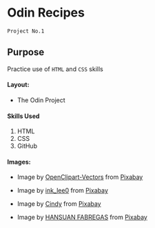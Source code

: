 # Odin Recipes
`Project No.1`

## Purpose
Practice use of `HTML` and `CSS` skills

#### Layout:
* The Odin Project

#### Skills Used
1. HTML
2. CSS
3. GitHub

#### Images: 

* Image by <a href="https://pixabay.com/users/openclipart-vectors-30363/?utm_source=link-attribution&amp;utm_medium=referral&amp;utm_campaign=image&amp;utm_content=1299636">OpenClipart-Vectors</a> from <a href="https://pixabay.com//?utm_source=link-attribution&amp;utm_medium=referral&amp;utm_campaign=image&amp;utm_content=1299636">Pixabay</a>

* Image by <a href="https://pixabay.com/users/ink_lee0-1165724/?utm_source=link-attribution&amp;utm_medium=referral&amp;utm_campaign=image&amp;utm_content=826744">ink_lee0</a> from <a href="https://pixabay.com//?utm_source=link-attribution&amp;utm_medium=referral&amp;utm_campaign=image&amp;utm_content=826744">Pixabay</a>

* Image by <a href="https://pixabay.com/users/catceeq-14180496/?utm_source=link-attribution&amp;utm_medium=referral&amp;utm_campaign=image&amp;utm_content=4929395">Cindy</a> from <a href="https://pixabay.com//?utm_source=link-attribution&amp;utm_medium=referral&amp;utm_campaign=image&amp;utm_content=4929395">Pixabay</a>

* Image by <a href="https://pixabay.com/users/hansuan_fabregas-2902307/?utm_source=link-attribution&amp;utm_medium=referral&amp;utm_campaign=image&amp;utm_content=7517639">HANSUAN FABREGAS</a> from <a href="https://pixabay.com//?utm_source=link-attribution&amp;utm_medium=referral&amp;utm_campaign=image&amp;utm_content=7517639">Pixabay</a>





